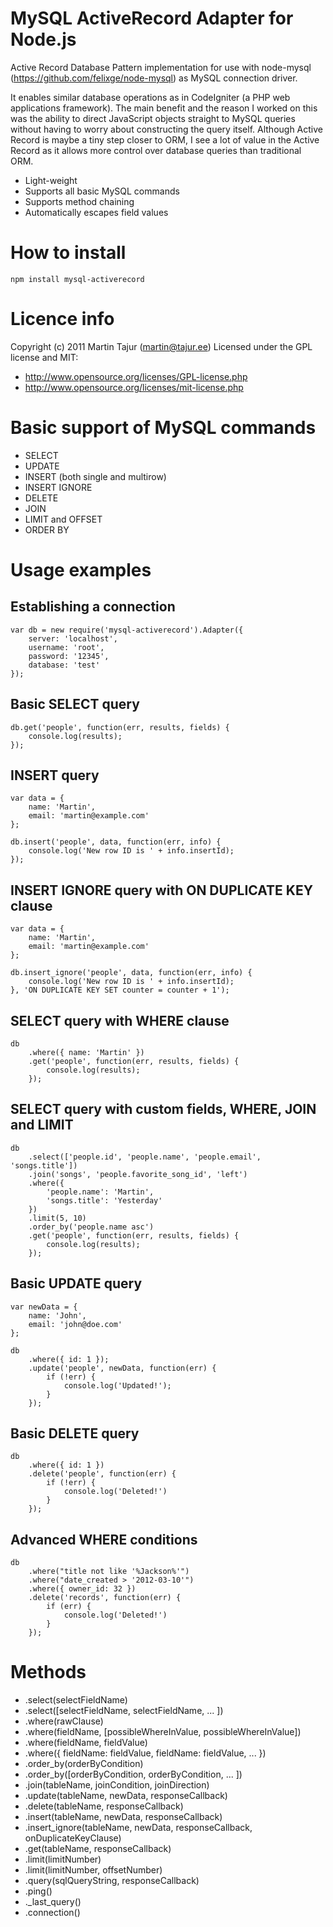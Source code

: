 MySQL ActiveRecord Adapter for Node.js
======================================

Active Record Database Pattern implementation for use with node-mysql (https://github.com/felixge/node-mysql) as MySQL connection driver.

It enables similar database operations as in CodeIgniter (a PHP web applications framework). The main benefit and the reason I worked on this was the ability to direct JavaScript objects straight to MySQL queries without having to worry about constructing the query itself. Although Active Record is maybe a tiny step closer to ORM, I see a lot of value in the Active Record as it allows more control over database queries than traditional ORM.

 * Light-weight
 * Supports all basic MySQL commands
 * Supports method chaining
 * Automatically escapes field values

How to install
==============

	npm install mysql-activerecord

Licence info
============

Copyright (c) 2011 Martin Tajur (martin@tajur.ee)
Licensed under the GPL license and MIT:

* http://www.opensource.org/licenses/GPL-license.php
* http://www.opensource.org/licenses/mit-license.php

Basic support of MySQL commands
===============================

 * SELECT
 * UPDATE
 * INSERT (both single and multirow)
 * INSERT IGNORE
 * DELETE
 * JOIN
 * LIMIT and OFFSET
 * ORDER BY
 
Usage examples
==============

Establishing a connection
-------------------------

    var db = new require('mysql-activerecord').Adapter({
    	server: 'localhost',
    	username: 'root',
    	password: '12345',
    	database: 'test'
    });
    
Basic SELECT query
------------------

	db.get('people', function(err, results, fields) {
		console.log(results);
	});

INSERT query
------------
	
	var data = {
		name: 'Martin',
		email: 'martin@example.com'
	};
	
	db.insert('people', data, function(err, info) {
		console.log('New row ID is ' + info.insertId);
	});

INSERT IGNORE query with ON DUPLICATE KEY clause
------------------------------------------------
	
	var data = {
		name: 'Martin',
		email: 'martin@example.com'
	};
	
	db.insert_ignore('people', data, function(err, info) {
		console.log('New row ID is ' + info.insertId);
	}, 'ON DUPLICATE KEY SET counter = counter + 1');
	
SELECT query with WHERE clause
------------------------------

	db
		.where({ name: 'Martin' })
		.get('people', function(err, results, fields) {
			console.log(results);
		});

SELECT query with custom fields, WHERE, JOIN and LIMIT
---------------------------------------------------

	db
		.select(['people.id', 'people.name', 'people.email', 'songs.title'])
		.join('songs', 'people.favorite_song_id', 'left')
		.where({
			'people.name': 'Martin',
			'songs.title': 'Yesterday'
		})
		.limit(5, 10)
		.order_by('people.name asc')
		.get('people', function(err, results, fields) {
			console.log(results);
		});

Basic UPDATE query
------------------
	
	var newData = {
		name: 'John',
		email: 'john@doe.com'
	};
	
	db
		.where({ id: 1 });
		.update('people', newData, function(err) {
			if (!err) {
				console.log('Updated!');
			}
		});

Basic DELETE query
------------------

	db
		.where({ id: 1 })
		.delete('people', function(err) {
			if (!err) {
				console.log('Deleted!')
			}
		});


Advanced WHERE conditions
-------------------------

	db
		.where("title not like '%Jackson%'")
		.where("date_created > '2012-03-10'")
		.where({ owner_id: 32 })
		.delete('records', function(err) {
			if (err) {
				console.log('Deleted!')
			}
		});


Methods
=======

 * .select(selectFieldName)
 * .select([selectFieldName, selectFieldName, ... ])
 * .where(rawClause)
 * .where(fieldName, [possibleWhereInValue, possibleWhereInValue])
 * .where(fieldName, fieldValue)
 * .where({ fieldName: fieldValue, fieldName: fieldValue, ... })
 * .order_by(orderByCondition)
 * .order_by([orderByCondition, orderByCondition, ... ])
 * .join(tableName, joinCondition, joinDirection)
 * .update(tableName, newData, responseCallback)
 * .delete(tableName, responseCallback)
 * .insert(tableName, newData, responseCallback)
 * .insert_ignore(tableName, newData, responseCallback, onDuplicateKeyClause)
 * .get(tableName, responseCallback)
 * .limit(limitNumber)
 * .limit(limitNumber, offsetNumber)
 * .query(sqlQueryString, responseCallback)
 * .ping()
 * ._last_query()
 * .connection()
